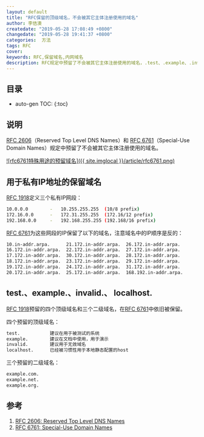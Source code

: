 ```yaml
---
layout: default
title: "RFC保留的顶级域名，不会被其它主体注册使用的域名"
author: 李佶澳
createdate: "2019-05-28 17:08:49 +0800"
changedate: "2019-05-28 19:41:37 +0800"
categories:  方法
tags: RFC
cover:
keywords: RFC,保留域名,内网域名
description: RFC规定中预留了不会被其它主体注册使用的域名，.test、.example、.invalid、.localhost
---
```


## 目录

* auto-gen TOC:
{:toc}

## 说明

[RFC 2606][1]（Reserved Top Level DNS Names）和 [RFC 6761][2]（Special-Use Domain Names）规定中预留了不会被其它主体注册使用的域名。

[![rfc6761特殊用途的预留域名]({{ site.imglocal }}/article/rfc6761.png)][2]

## 用于私有IP地址的保留域名

[RFC 1918](https://tools.ietf.org/html/rfc1918)定义三个私有IP网段：

```sh
10.0.0.0        -   10.255.255.255  (10/8 prefix)
172.16.0.0      -   172.31.255.255  (172.16/12 prefix)
192.168.0.0     -   192.168.255.255 (192.168/16 prefix)
```

[RFC 6761][2]为这些网段的IP保留了以下的域名，注意域名中的IP顺序是反的：

```sh
10.in-addr.arpa.      21.172.in-addr.arpa.  26.172.in-addr.arpa.
16.172.in-addr.arpa.  22.172.in-addr.arpa.  27.172.in-addr.arpa.
17.172.in-addr.arpa.  30.172.in-addr.arpa.  28.172.in-addr.arpa.
18.172.in-addr.arpa.  23.172.in-addr.arpa.  29.172.in-addr.arpa.
19.172.in-addr.arpa.  24.172.in-addr.arpa.  31.172.in-addr.arpa.
20.172.in-addr.arpa.  25.172.in-addr.arpa.  168.192.in-addr.arpa.
```

## test.、example.、invalid.、 localhost.

[RFC 1918](https://tools.ietf.org/html/rfc1918)预留的四个顶级域名和三个二级域名，在[RFC 6761][2]中依旧被保留。

四个预留的顶级域名：

```sh
test.           建议在用于被测试的系统
example.        建议在文档中使用，用于演示
invalid.        建议用于无效域名
localhost.      已经被习惯性用于本地静态配置的host
```

三个预留的二级域名：

```sh
example.com.
example.net.
example.org.
```

## 参考

1. [RFC 2606: Reserved Top Level DNS Names][1]
2. [RFC 6761: Special-Use Domain Names][2]

[1]: https://tools.ietf.org/html/rfc2606 "RFC 2606: Reserved Top Level DNS Names"
[2]: https://tools.ietf.org/html/rfc6761 "RFC 6761: Special-Use Domain Names"
